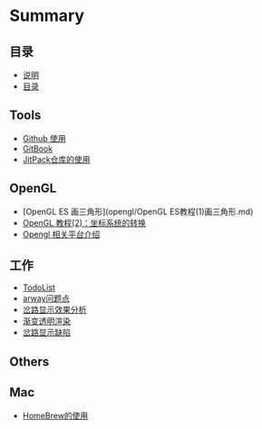 # Summary

## 目录

* [说明](README.md)
* [目录](SUMMARY.md)

## Tools

* [Github 使用](tools/github-push.md)
* [GitBook](tools/gitbook.md)
* [JitPack仓库的使用](tools/用最简洁的办法管理你的代码仓库.md)

## OpenGL

* [OpenGL ES 画三角形](opengl/OpenGL ES教程(1)画三角形.md)
* [OpenGL 教程\(2\)：坐标系统的转换](opengl/opengl-\(2\).md)
* [Opengl 相关平台介绍 ](opengl/opengl-platform.md)

## 工作

* [TodoList](haloai/todolist.md)
* [arway问题点](haloai/arway问题点.markdown)
* [岔路显示效果分析](haloai/岔路显示效果分析.md)
* [渐变透明渲染](haloai/渐变透明渲染.md)
* [岔路显示缺陷](haloai/岔路显示缺陷.md)
## Others


## Mac

* [HomeBrew的使用](mac/homebrew.md)

